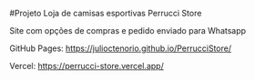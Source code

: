 #Projeto Loja de camisas esportivas Perrucci Store

Site com opções de compras e pedido enviado para Whatsapp

GitHub Pages:
https://julioctenorio.github.io/PerrucciStore/

Vercel:
https://perrucci-store.vercel.app/